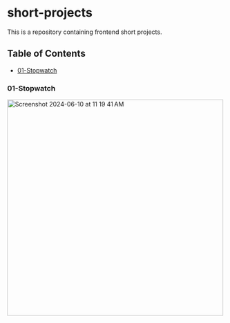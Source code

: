# short-projects
This is a repository containing frontend short projects. 

## Table of Contents
* [01-Stopwatch](#01-Stopwatch)

### 01-Stopwatch
<img width="500" alt="Screenshot 2024-06-10 at 11 19 41 AM" src="https://github.com/jkmathilda/PantryPal/assets/142202145/89e5dd23-8970-4090-8793-f32a6617b525">
